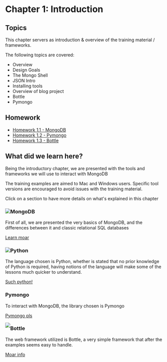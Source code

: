 # Chapter 1: Introduction

## Topics
This chapter servers as introduction & overview of the training material / frameworks.

The following topics are covered:

* Overview
* Design Goals
* The Mongo Shell
* JSON Intro
* Installing tools
* Overview of blog project
* Bottle
* Pymongo

## Homework

* [Homework 1.1 - MongoDB](homework_1_1/README.md)
* [Homework 1.2 - Pymongo](homework_1_2/README.md)
* [Homework 1.3 - Bottle](homework_1_3/README.md)

## What did we learn here?

Being the introductory chapter, we are presented with the tools and frameworks we will use to interact with MongoDB

The training examples are aimed to Mac and Windows users.
Specific tool versions are encouraged to avoid issues with the training material.

Click on a section to have more details on what's explained in this chapter

### MongoDB <img style="float: left;" src="http://38.media.tumblr.com/avatar_f64075d5c5cf_24.png">
First of all, we are presented the very basics of MongoDB, and the differences between it and classic relational SQL databases

[Learn moar](mongodb/README.md)

### Python <img style="float: left;" src="http://www.phidgets.com/wiki/images/thumb/e/e5/Icon-Python.png/16px-Icon-Python.png">
The language chosen is Python, whether is stated that no prior knowledge of Python is required, having notions of the language will make some of the lessons much quicker to understand.

[Such python!](python/README.md)

### Pymongo
To interact with MongoDB, the library chosen is Pymongo

[Pymongo pls](pymongo/README.md)

<img style="float: left" src="http://www.bogotobogo.com/python/images/MongoDB/Install/App_Architecture.png">

### Bottle
The web framework utilized is Bottle, a very simple framework that after the examples seems easy to handle.

[Moar info](bottle/README.md)